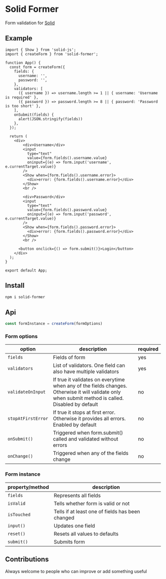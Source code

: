 # Solid Former

Form validation for [Solid](https://solidjs.com)

## Example 

```tsx
import { Show } from 'solid-js';
import { createForm } from 'solid-former'; 

function App() {
  const form = createForm({ 
    fields: {
      username: '',
      password: '',
    },
    validators: [
      ({ username }) => username.length >= 1 || { username: 'Username is required' },
      ({ password }) => password.length >= 8 || { password: 'Password is too short' },
    ],
    onSubmit(fields) {
      alert(JSON.stringify(fields))
    },
  });

  return (
    <div>
        <div>Username</div>
        <input
          type="text"
          value={form.fields().username.value}
          oninput={(e) => form.input('username', e.currentTarget.value)}
        />
        <Show when={form.fields().username.error}>
          <div>error: {form.fields().username.error}</div>
        </Show>
        <br />

        <div>Password</div>
        <input
          type="text"
          value={form.fields().password.value}
          oninput={(e) => form.input('password', e.currentTarget.value)}
        />
        <Show when={form.fields().password.error}>
          <div>error: {form.fields().password.error}</div>
        </Show>
        <br />

      <button onclick={() => form.submit()}>Login</button>
    </div>
  );
}

export default App;
```
## Install

```bash
npm i solid-former
```

## Api

```ts
const formInstance = createForm(formOptions)
```

### Form options
|option|description|required|
|-|-|-|
|`fields`|Fields of form|yes|
|`validators`|List of validators. One field can also have multiple validators|yes|
|`validateOnInput`|If true it validates on everytime when any of the fields changes. Otherwise it will validate only when submit method is called. Disabled by default |no|
|`stopAtFirstError`|If true it stops at first error. Otherwise it provides all errors. Enabled by default|no|
|`onSubmit()`|Triggered when form.submit() called and validated without errors|no|
|`onChange()`|Triggered when any of the fields change|no|


### Form instance
|property/method|description|
|-|-|
|`fields`| Represents all fields | 
|`isValid`| Tells whether form is valid or not |
|`isTouched`| Tells if at least one of fields has been changed|
|`input()`| Updates one field |
|`reset()`| Resets all values to defaults  |
|`submit()`| Submits form |

## Contributions
Always welcome to people who can improve or add something useful
